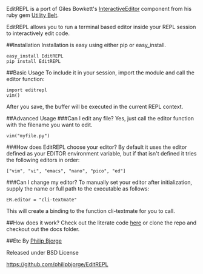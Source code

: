 EditREPL is a port of Giles Bowkett's
[InteractiveEditor](http://utilitybelt.rubyforge.org/svn/lib/utility_belt/interactive_editor.rb)
component from his ruby gem [Utility Belt](http://utilitybelt.rubyforge.org/).

EditREPL allows you to run a terminal based editor inside your REPL session to
interactively edit code.

##Installation
Installation is easy using either pip or easy_install.

    easy_install EditREPL
    pip install EditREPL

##Basic Usage
To include it in your session, import the module and call the editor function:

    import editrepl
    vim()

After you save, the buffer will be executed in the current REPL context.

##Advanced Usage
###Can I edit any file?
Yes, just call the editor function with the filename you want to edit.

    vim("myfile.py")

###How does EditREPL choose your editor?
By default it uses the editor defined as your EDITOR environment variable, but
if that isn't defined it tries the following editors in order:

    ["vim", "vi", "emacs", "nano", "pico", "ed"]

###Can I change my editor?
To manually set your editor after initialization, supply the name or full path
to the executable as follows:

    ER.editor = "cli-textmate"

This will create a binding to the function cli-textmate for you to call.

##How does it work?
Check out the literate code [here](http://htmlpreview.github.com/?https://github.com/philipbjorge/EditREPL/blob/master/docs/doc.html) or 
clone the repo and checkout out the docs folder.

##Etc
By [Philip Bjorge](http://philipbjorge.com)

Released under BSD License

https://github.com/philipbjorge/EditREPL
